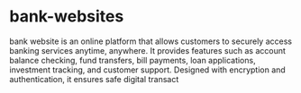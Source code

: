 # bank-websites
bank website is an online platform that allows customers to securely access banking services anytime, anywhere. It provides features such as account balance checking, fund transfers, bill payments, loan applications, investment tracking, and customer support. Designed with encryption and authentication, it ensures safe digital transact

